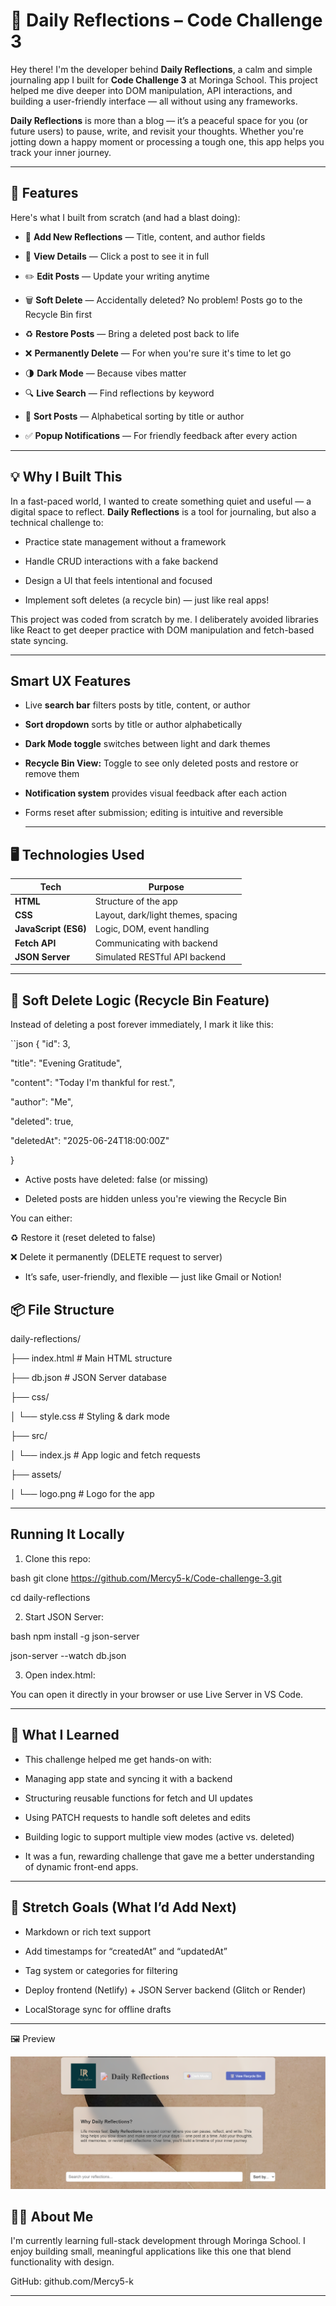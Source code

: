 # 📝 Daily Reflections – Code Challenge 3

Hey there! I'm the developer behind **Daily Reflections**, a calm and simple journaling app I built for **Code Challenge 3** at Moringa School. This project helped me dive deeper into DOM manipulation, API interactions, and building a user-friendly interface — all without using any frameworks.

**Daily Reflections** is more than a blog — it’s a peaceful space for you (or future users) to pause, write, and revisit your thoughts. Whether you're jotting down a happy moment or processing a tough one, this app helps you track your inner journey.

---

## 🚀 Features

Here's what I built from scratch (and had a blast doing):

- 📝 **Add New Reflections** — Title, content, and author fields
  
- 👀 **View Details** — Click a post to see it in full

- ✏️ **Edit Posts** — Update your writing anytime

- 🗑️ **Soft Delete** — Accidentally deleted? No problem! Posts go to the Recycle Bin first

- ♻️ **Restore Posts** — Bring a deleted post back to life

- ❌ **Permanently Delete** — For when you're sure it's time to let go

- 🌗 **Dark Mode** — Because vibes matter

- 🔍 **Live Search** — Find reflections by keyword

- 🔡 **Sort Posts** — Alphabetical sorting by title or author

- ✅ **Popup Notifications** — For friendly feedback after every action

---
## 💡 Why I Built This
In a fast-paced world, I wanted to create something quiet and useful — a digital space to reflect. **Daily Reflections** is a tool for journaling, but also a technical challenge to:

- Practice state management without a framework
  
- Handle CRUD interactions with a fake backend
  
- Design a UI that feels intentional and focused
  
- Implement soft deletes (a recycle bin) — just like real apps!

This project was coded from scratch by me. I deliberately avoided libraries like React to get deeper practice with DOM manipulation and fetch-based state syncing.

---

 ## Smart UX Features
- Live **search bar** filters posts by title, content, or author
  
- **Sort dropdown** sorts by title or author alphabetically
  
- **Dark Mode toggle** switches between light and dark themes
  
- **Recycle Bin View:** Toggle to see only deleted posts and restore or remove them
  
- **Notification system** provides visual feedback after each action
  
- Forms reset after submission; editing is intuitive and reversible

  ---

## 🖥️ Technologies Used

| Tech | Purpose |
|------|---------|
| **HTML** | Structure of the app |
| **CSS** | Layout, dark/light themes, spacing |
| **JavaScript (ES6)** | Logic, DOM, event handling |
| **Fetch API** | Communicating with backend |
| **JSON Server** | Simulated RESTful API backend |

---

## 🧪 Soft Delete Logic (Recycle Bin Feature)

Instead of deleting a post forever immediately, I mark it like this:

``json
{
  "id": 3,
  
  "title": "Evening Gratitude",
  
  "content": "Today I'm thankful for rest.",
  
  "author": "Me",
  
  "deleted": true,
  
  "deletedAt": "2025-06-24T18:00:00Z"
  
}

- Active posts have deleted: false (or missing)

- Deleted posts are hidden unless you're viewing the Recycle Bin

You can either:

♻️ Restore it (reset deleted to false)

❌ Delete it permanently (DELETE request to server)

- It’s safe, user-friendly, and flexible — just like Gmail or Notion!

## 📦 File Structure

daily-reflections/

├── index.html # Main HTML structure

├── db.json # JSON Server database

├── css/

│ └── style.css # Styling & dark mode

├── src/

│ └── index.js # App logic and fetch requests

├── assets/

│ └── logo.png # Logo for the app

---

## Running It Locally

1. Clone this repo:

bash
git clone https://github.com/Mercy5-k/Code-challenge-3.git

cd daily-reflections

2. Start JSON Server:

bash
npm install -g json-server

json-server --watch db.json

3. Open index.html:

You can open it directly in your browser or use Live Server in VS Code.

---
## 💭 What I Learned

- This challenge helped me get hands-on with:

- Managing app state and syncing it with a backend

- Structuring reusable functions for fetch and UI updates

- Using PATCH requests to handle soft deletes and edits

- Building logic to support multiple view modes (active vs. deleted)

- It was a fun, rewarding challenge that gave me a better understanding of dynamic front-end apps.

---
## 📌 Stretch Goals (What I’d Add Next)

- Markdown or rich text support

- Add timestamps for “createdAt” and “updatedAt”

- Tag system or categories for filtering

- Deploy frontend (Netlify) + JSON Server backend (Glitch or Render)

- LocalStorage sync for offline drafts

---

🖼️ Preview

![Daily Reflections Screenshot](assets/demo-screenshot.png)

## 🧑‍💻 About Me

I'm currently learning full-stack development through Moringa School. I enjoy building small, meaningful applications like this one that blend functionality with design.

GitHub: github.com/Mercy5-k 

---
